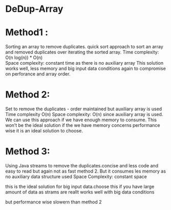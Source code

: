 # DeDup-Array

# Method1 : 
Sorting an array to remove duplicates. quick sort approach to sort an array and removed duplicates over iterating the sorted array. 
Time complexity: O(n log(n)) * O(n)  
Space complexity: constant time as there is no auxiliary array 
This solution works well, less memory and big input data conditions 
again to compromise on perforance and array order. 

# Method 2: 
Set to remove the duplicates - order maintained but auxiliary array is used 
Time complexity O(n) 
Space complexity:  O(n) since auxiliary array is used.
We can use this approach if we have enough memory to consume.
This won’t be the ideal solution if the we have memory concerns 
performance  wise it is an ideal solution to choose.
# Method 3: 
 Using Java streams to remove the duplicates.concise and less code and easy to read but again not as fast  method 2. But it consumes les memory as no auxiliary data structure used
Space Complexity:  constant space

this is the ideal solution for big input data.choose this if you have large amount of data as strams are reallt works well with big data conditions

but performance wise slowern than method 2


